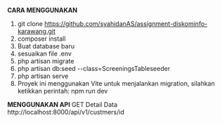 **CARA MENGGUNAKAN**
1. git clone https://github.com/syahidanAS/assignment-diskominfo-karawang.git
2. composer install
3. Buat database baru 
4. sesuaikan file .env
5. php artisan migrate
6. php artisan db:seed --class=ScreeningsTableseeder
7. php artisan serve
8. Proyek ini menggunakan Vite untuk menjalankan migration, silahkan ketikkan perintah: npm run dev


**MENGGUNAKAN API**
GET Detail Data http://localhost:8000/api/v1/custmers/id